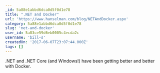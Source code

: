 ```yaml
---
_id: 5a88e1abbd6dca0d5f0d1e78
title: ".NET and Docker"
url: 'https://www.hanselman.com/blog/NETAndDocker.aspx'
category: 5a88e1abbd6dca0d5f0d1e78
slug: 'net-and-docker'
user_id: 5a83ce59d6eb0005c4ecda2c
username: 'bill-s'
createdOn: '2017-06-07T23:07:44.000Z'
tags: []
---
```


.NET and .NET Core (and Windows!) have been getting better and better with Docker.
